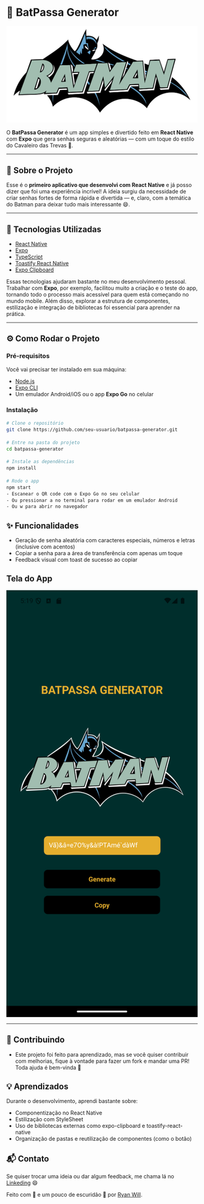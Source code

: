 # 🦇 BatPassa Generator

![App Screenshot](./src/assets/batLogo.png)

O **BatPassa Generator** é um app simples e divertido feito em **React Native** com **Expo** que gera senhas seguras e aleatórias — com um toque do estilo do Cavaleiro das Trevas 🦇.

---

## 📱 Sobre o Projeto

Esse é o **primeiro aplicativo que desenvolvi com React Native** e já posso dizer que foi uma experiência incrível! A ideia surgiu da necessidade de criar senhas fortes de forma rápida e divertida — e, claro, com a temática do Batman para deixar tudo mais interessante 😄.

---

## 🚀 Tecnologias Utilizadas

- [React Native](https://reactnative.dev/)
- [Expo](https://expo.dev/)
- [TypeScript](https://www.typescriptlang.org/)
- [Toastify React Native](https://www.npmjs.com/package/toastify-react-native)
- [Expo Clipboard](https://docs.expo.dev/versions/latest/sdk/clipboard/)

Essas tecnologias ajudaram bastante no meu desenvolvimento pessoal. Trabalhar com **Expo**, por exemplo, facilitou muito a criação e o teste do app, tornando todo o processo mais acessível para quem está começando no mundo mobile. Além disso, explorar a estrutura de componentes, estilização e integração de bibliotecas foi essencial para aprender na prática.

---

## ⚙️ Como Rodar o Projeto

### Pré-requisitos

Você vai precisar ter instalado em sua máquina:

- [Node.js](https://nodejs.org/)
- [Expo CLI](https://docs.expo.dev/get-started/installation/)
- Um emulador Android/iOS ou o app **Expo Go** no celular

### Instalação

```bash
# Clone o repositório
git clone https://github.com/seu-usuario/batpassa-generator.git

# Entre na pasta do projeto
cd batpassa-generator

# Instale as dependências
npm install

# Rode o app
npm start
- Escanear o QR code com o Expo Go no seu celular
- Ou pressionar a no terminal para rodar em um emulador Android
- Ou w para abrir no navegador
```

## ✨ Funcionalidades

- Geração de senha aleatória com caracteres especiais, números e letras (inclusive com acentos)
- Copiar a senha para a área de transferência com apenas um toque
- Feedback visual com toast de sucesso ao copiar

## Tela do App

<img src="./src/assets/screenshot.png" width="600" />

---

## 🤝 Contribuindo

- Este projeto foi feito para aprendizado, mas se você quiser contribuir com melhorias, fique à vontade para fazer um fork e mandar uma PR! Toda ajuda é bem-vinda 🙌

## 💡 Aprendizados

Durante o desenvolvimento, aprendi bastante sobre:

- Componentização no React Native
- Estilização com StyleSheet
- Uso de bibliotecas externas como expo-clipboard e toastify-react-native
- Organização de pastas e reutilização de componentes (como o botão)

## 📬 Contato

Se quiser trocar uma ideia ou dar algum feedback, me chama lá no [Linkeding](https://www.linkedin.com/in/ryanwilldaros/) 😄

Feito com 💛 e um pouco de escuridão 🦇 por [Ryan Will](https://www.linkedin.com/in/ryanwilldaros/).
